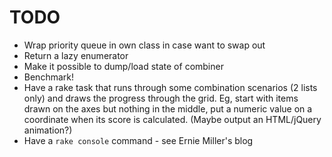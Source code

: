 # TODO

- Wrap priority queue in own class in case want to swap out
- Return a lazy enumerator
- Make it possible to dump/load state of combiner
- Benchmark!
- Have a rake task that runs through some combination scenarios (2 lists only) and draws the progress through the grid. Eg, start with items drawn on the axes but nothing in the middle, put a numeric value on a coordinate when its score is calculated. (Maybe output an HTML/jQuery animation?)
- Have a `rake console` command - see Ernie Miller's blog
